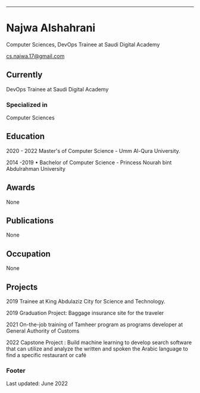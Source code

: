 ---
# Najwa Alshahrani
Computer Sciences, DevOps Trainee at Saudi Digital Academy

<div id="Email">
<a href="cs.najwa.17@gmail.com">cs.najwa.17@gmail.com</a>
</div>


## Currently

DevOps Trainee at Saudi Digital Academy

### Specialized in

Computer Sciences


## Education

2020 - 2022 Master's of Computer Science - Umm Al-Qura University.

2014 -2019 • Bachelor of Computer Science - Princess Nourah bint Abdulrahman University


## Awards
None


## Publications

None

## Occupation

None

## Projects

2019 Trainee at King Abdulaziz City for Science and Technology. 

2019 Graduation Project: Baggage insurance site for the traveler

2021 On-the-job training of Tamheer program as programs developer at General Authority of Customs

2022 Capstone Project : Build machine learning to develop search software that can utilize and analyze the written and spoken the Arabic language to find a specific restaurant or café 

### Footer

Last updated: June 2022

